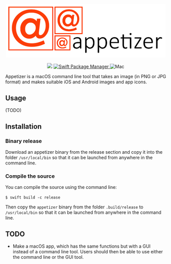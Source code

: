 <p align="center">
    <img src="Images/logo.png" width="500" alt="Appetizer"/>
</p>

<p align="center">
    <img src="https://img.shields.io/badge/Swift-5-orange.svg"/>
    <a href="https://swift.org/package-manager">
        <img src="https://img.shields.io/badge/spm-compatible-brightgreen.svg?style=flat" alt="Swift Package Manager" />
    </a>
    <img src="https://img.shields.io/badge/platforms-mac-brightgreen.svg?style=flat" alt="Mac" />
</p>

Appetizer is a macOS command line tool that takes an image (in PNG or JPG format) and makes suitable iOS and Android images and app icons.

## Usage

(TODO)

## Installation

### Binary release

Download an appetizer binary from the release section and copy it into the folder `/usr/local/bin` so that it can be launched from anywhere in the command line.

### Compile the source

You can compile the source using the command line:

`$ swift build -c release`

Then copy the `appetizer` binary from the folder `.build/release` to `/usr/local/bin` so that it can be launched from anywhere in the command line.

## TODO

* Make a macOS app, which has the same functions but with a GUI instead of a command line tool. Users should then be able to use either the command line or the GUI tool.

